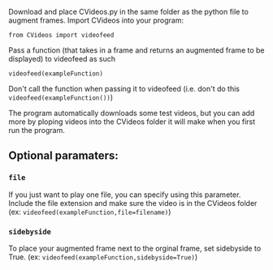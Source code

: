 Download and place CVideos.py in the same folder as the python file to augment frames.
Import CVideos into your program:
```
from CVideos import videofeed
```
Pass a function (that takes in a frame and returns an augmented frame to be displayed) to videofeed as such
```
videofeed(exampleFunction)
```
Don't call the function when passing it to videofeed (i.e. don't do this ```videofeed(exampleFunction())```)

The program automatically downloads some test videos, but you can add more by ploping videos into the CVideos folder it will make when you first run the program.

## Optional paramaters:
### ```file``` 
If you just want to play one file, you can specify using this parameter. Include the file extension and make sure the video is in the CVideos folder (ex: ```videofeed(exampleFunction,file=filename)```)
### ```sidebyside``` 
To place your augmented frame next to the orginal frame, set sidebyside to True. (ex: ```videofeed(exampleFunction,sidebyside=True)```)
